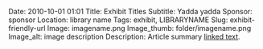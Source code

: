 Date: 2010-10-01 01:01 
Title: Exhibit Titles 
Subtitle: Yadda yadda
Sponsor: sponsor
Location: library name
Tags: exhibit, LIBRARYNAME
Slug: exhibit-friendly-url 
Image: imagename.png
Image_thumb: folder/imagename.png
Image_alt: image description
Description: Article summary [linked text](http://www.google.com).